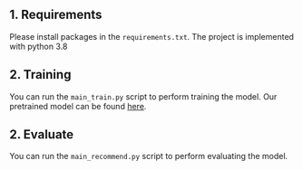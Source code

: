 ## 1. Requirements
Please install packages in the ```requirements.txt```. The project is implemented with python 3.8

## 2. Training 
You can run the ```main_train.py``` script to perform training the model. Our pretrained model can be found [here](https://drive.google.com/drive/folders/100t_GxbhycwfQO82cz-7Xfkn8_t69_Vz?usp=sharing). 

## 2. Evaluate
You can run the ```main_recommend.py``` script to perform evaluating the model. 